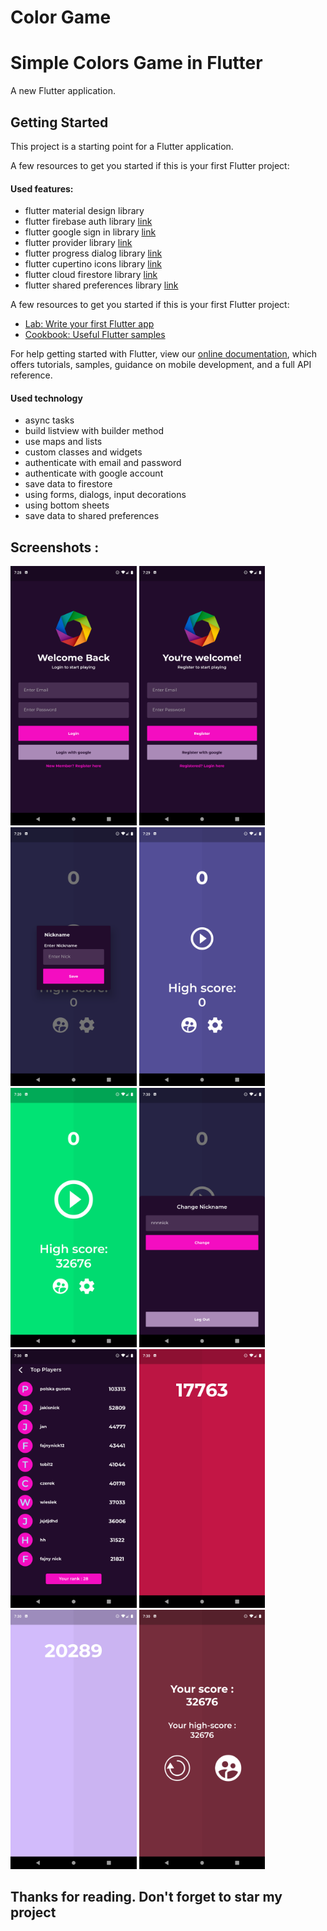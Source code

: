 
# Color Game
# Simple Colors Game in Flutter

A new Flutter application.

## Getting Started

This project is a starting point for a Flutter application.

A few resources to get you started if this is your first Flutter project:
#### Used features:
- flutter material design library
- flutter firebase auth library [link](https://pub.dev/packages/firebase_auth)
- flutter google sign in library [link](https://pub.dev/packages/google_sign_in)
- flutter provider library [link](https://pub.dev/packages/provider)
- flutter progress dialog library [link](https://pub.dev/packages/progress_dialog)
- flutter cupertino icons library [link](https://pub.dev/packages/cupertino_icons)
- flutter cloud firestore library [link](https://pub.dev/packages/cloud_firestore)
- flutter shared preferences library [link](https://pub.dev/packages/shared_preferences)


A few resources to get you started if this is your first Flutter project:
- [Lab: Write your first Flutter app](https://flutter.dev/docs/get-started/codelab)
- [Cookbook: Useful Flutter samples](https://flutter.dev/docs/cookbook)

For help getting started with Flutter, view our
[online documentation](https://flutter.dev/docs), which offers tutorials,
samples, guidance on mobile development, and a full API reference.

#### Used technology
- async tasks
- build listview with builder method
- use maps and lists
- custom classes and widgets
- authenticate with email and password
- authenticate with google account
- save data to firestore
- using forms, dialogs, input decorations
- using bottom sheets
- save data to shared preferences

## Screenshots :

<img src="screenshots/login.png" width="40%">
<img src="screenshots/register.png" width="40%">
<img src="screenshots/enter_nick.png" width="40%">
<img src="screenshots/home_1.png" width="40%">
<img src="screenshots/home_2.png" width="40%">
<img src="screenshots/settings.png" width="40%">
<img src="screenshots/top.png" width="40%">
<img src="screenshots/game_1.png" width="40%">
<img src="screenshots/game_2.png" width="40%">
<img src="screenshots/loss.png" width="40%">

## Thanks for reading. Don't forget to star my project